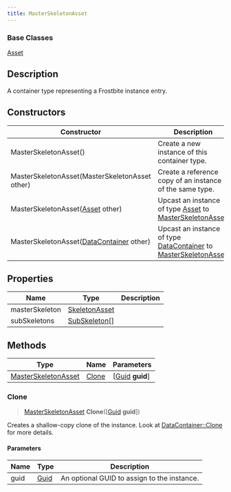 ```yaml
---
title: MasterSkeletonAsset
---
```

### Base Classes

[Asset](/vext/ref/fb/asset/)

## Description

A container type representing a Frostbite instance entry.

## Constructors

| Constructor                                                                    | Description                                                                                                                   |
| ------------------------------------------------------------------------------ | ----------------------------------------------------------------------------------------------------------------------------- |
| MasterSkeletonAsset()                                                          | Create a new instance of this container type.                                                                                 |
| MasterSkeletonAsset(MasterSkeletonAsset other)                                 | Create a reference copy of an instance of the same type.                                                                      |
| MasterSkeletonAsset([Asset](/vext/ref/fb/asset/) other)                                      | Upcast an instance of type [Asset](/vext/ref/fb/asset/) to [MasterSkeletonAsset](/vext/ref/fb/masterskeletonasset/).                                      |
| MasterSkeletonAsset([DataContainer](/vext/ref/shared/class/datacontainer) other) | Upcast an instance of type [DataContainer](/vext/ref/shared/class/datacontainer) to [MasterSkeletonAsset](/vext/ref/fb/masterskeletonasset/). |

## Properties

| Name           | Type                           | Description |
| -------------- | ------------------------------ | ----------- |
| masterSkeleton | [SkeletonAsset](/vext/ref/fb/skeletonasset/) |             |
| subSkeletons   | [SubSkeleton](/vext/ref/fb/subskeleton/)\[\] |             |

## Methods

| Type                                       | Name            | Parameters                                     |
| ------------------------------------------ | --------------- | ---------------------------------------------- |
| [MasterSkeletonAsset](/vext/ref/fb/masterskeletonasset/) | [Clone](#clone) | \[[Guid](/vext/ref/shared/class/guid) **guid**\] |

### Clone

> [MasterSkeletonAsset](/vext/ref/fb/masterskeletonasset/) **Clone**(\[[Guid](/vext/ref/shared/class/guid) **guid**\])

Creates a shallow-copy clone of the instance. Look at [DataContainer::Clone](/vext/ref/shared/class/datacontainer#clone) for more details.

#### Parameters

| Name | Type         | Description                                 |
| ---- | ------------ | ------------------------------------------- |
| guid | [Guid](/vext/ref/shared/class/guid/) | An optional GUID to assign to the instance. |
